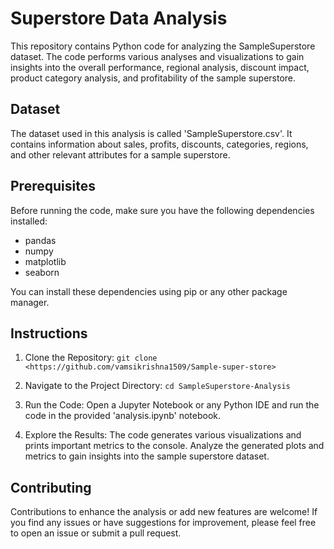 # Superstore Data Analysis

This repository contains Python code for analyzing the SampleSuperstore dataset. The code performs various analyses and visualizations to gain insights into the overall performance, regional analysis, discount impact, product category analysis, and profitability of the sample superstore.

## Dataset

The dataset used in this analysis is called 'SampleSuperstore.csv'. It contains information about sales, profits, discounts, categories, regions, and other relevant attributes for a sample superstore.

## Prerequisites

Before running the code, make sure you have the following dependencies installed:

- pandas
- numpy
- matplotlib
- seaborn

You can install these dependencies using pip or any other package manager.

## Instructions

1. Clone the Repository:
```git clone <https://github.com/vamsikrishna1509/Sample-super-store>```

2. Navigate to the Project Directory:
```cd SampleSuperstore-Analysis```


3. Run the Code:
Open a Jupyter Notebook or any Python IDE and run the code in the provided 'analysis.ipynb' notebook.

4. Explore the Results:
The code generates various visualizations and prints important metrics to the console. Analyze the generated plots and metrics to gain insights into the sample superstore dataset.

## Contributing

Contributions to enhance the analysis or add new features are welcome! If you find any issues or have suggestions for improvement, please feel free to open an issue or submit a pull request.



